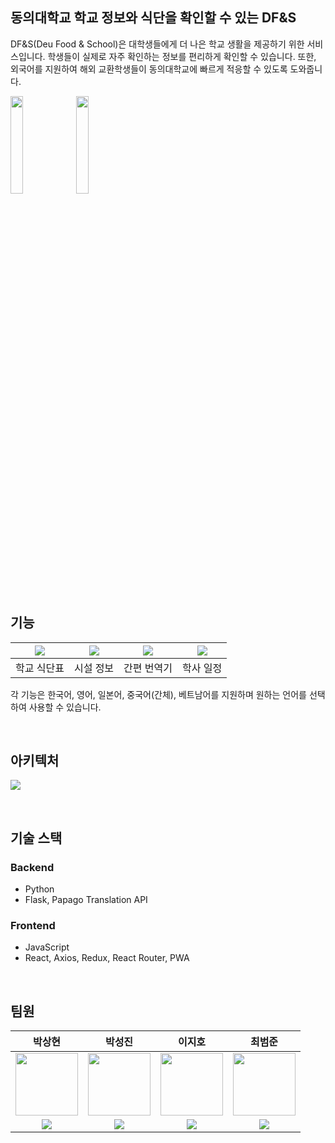 ## 동의대학교 학교 정보와 식단을 확인할 수 있는 DF&S
DF&S(Deu Food & School)은 대학생들에게 더 나은 학교 생활을 제공하기 위한 서비스입니다. 학생들이 실제로 자주 확인하는 정보를 편리하게 확인할 수 있습니다. 또한, 외국어를 지원하여 해외 교환학생들이 동의대학교에 빠르게 적응할 수 있도록 도와줍니다.

<thead>
    <tr>
        <td><img src="https://github.com/thelight0804/SUMMER-HACK/assets/69424845/63c887a4-fefb-4628-91f3-d5ff9d88306b" width="20%" height="20%"></td>
        <td><img src="https://github.com/thelight0804/SUMMER-HACK/assets/69424845/7bbadb61-e89e-4580-8eac-b5d5c2f6e001" width="20%" height="20%"></td>
    </tr>
</thead>

<br>
<br>

## 기능
<table>
    <thead>
    <tr>
        <th><img src="https://github.com/thelight0804/SUMMER-HACK/assets/69424845/2772fc87-c6ec-42e9-90c5-d53e4e539f12"></th>
        <th><img src="https://github.com/thelight0804/SUMMER-HACK/assets/69424845/cadff2f0-1875-4a1e-86b9-dd6f6c6b9401"></th>
        <th><img src="https://github.com/thelight0804/SUMMER-HACK/assets/69424845/5e36a8a9-3c27-4ef7-8a03-e721eab32fca"></th>
        <th><img src="https://github.com/thelight0804/SUMMER-HACK/assets/69424845/adcb78e4-9c01-4d32-86cf-e1a20e9ddebf"></th>
    </tr>
    </thead>
    <tbody>
    <tr>
        <td align="center">학교 식단표</td>
        <td align="center">시설 정보</td>
        <td align="center">간편 번역기</td>
        <td align="center">학사 일정</td>
    </tr>
    </tbody>
</table>

각 기능은 한국어, 영어, 일본어, 중국어(간체), 베트남어를 지원하며 원하는 언어를 선택하여 사용할 수 있습니다.

<br>

## 아키텍처
![](https://github.com/thelight0804/SUMMER-HACK/assets/69424845/c7adeb03-d1e6-483b-b1aa-d02e57c93666)

<br>

## 기술 스택
### Backend
- Python
- Flask, Papago Translation API

### Frontend
- JavaScript
- React, Axios, Redux, React Router, PWA

<br>

## 팀원
<table>
    <thead>
    <tr>
        <th>박상현</th>
        <th>박성진</th>
        <th>이지호</th>
        <th>최범준</th>
    </tr>
    </thead>
    <tbody>
    <tr>
        <td><img src="https://github.com/thelight0804/SUMMER-HACK/assets/69424845/60e74d7b-e060-4acc-b29a-1baed14b50f7" width="100px"></td>
        <td><img src="https://github.com/thelight0804/SUMMER-HACK/assets/69424845/7bc6b7a7-ace2-4015-ad17-59a7e4c384e8" width="100px"></td>
        <td><img src="https://github.com/thelight0804/SUMMER-HACK/assets/69424845/290ad144-2a08-45ea-aae1-c9eb1a5d32e0" width="100px"></td>
        <td><img src="https://github.com/thelight0804/SUMMER-HACK/assets/69424845/e41e099f-6059-463c-b8f5-9757e8ce50c4" width="100px"></td>
    </tr>
    <tr>
        <td align="center">
          <a href="https://github.com/thelight0804" target="GitHub"><img src="https://img.shields.io/badge/thelight0804-000000?style=flat-square&logo=GitHub&logoColor=white"/>
        </td>
        <td align="center">
          <a href="https://github.com/MYNAMEISJIN" target="GitHub"><img src="https://img.shields.io/badge/MYNAMEISJIN-000000?style=flat-square&logo=GitHub&logoColor=white"/>
        </td>
        <td align="center">
          <a href="https://github.com/jiho9702" target="GitHub"><img src="https://img.shields.io/badge/jiho9702-000000?style=flat-square&logo=GitHub&logoColor=white"/>
        </td>
        <td align="center">
          <a href="https://github.com/012050" target="GitHub"><img src="https://img.shields.io/badge/012050-000000?style=flat-square&logo=GitHub&logoColor=white"/>
        </td>
    </tr>
    </tbody>
</table>
